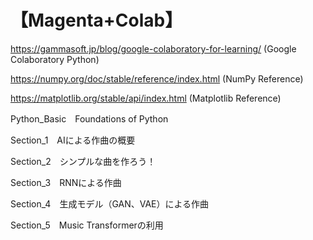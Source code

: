 # 【Magenta+Colab】
https://gammasoft.jp/blog/google-colaboratory-for-learning/
(Google Colaboratory Python)

https://numpy.org/doc/stable/reference/index.html
(NumPy Reference)

https://matplotlib.org/stable/api/index.html
(Matplotlib Reference)

Python_Basic　Foundations of Python

Section_1　AIによる作曲の概要

Section_2　シンプルな曲を作ろう！

Section_3　RNNによる作曲

Section_4　生成モデル（GAN、VAE）による作曲

Section_5　Music Transformerの利用
